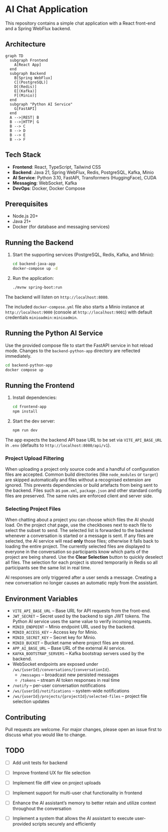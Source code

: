 # AI Chat Application

This repository contains a simple chat application with a React front-end and a Spring WebFlux backend.

## Architecture

```mermaid
graph TD
  subgraph Frontend
    A[React App]
  end
  subgraph Backend
    B[Spring WebFlux]
    C[(PostgreSQL)]
    D[(Redis)]
    E[(Kafka)]
    F[(Minio)]
  end
  subgraph "Python AI Service"
    G[FastAPI]
  end
  A -->|REST| B
  B -->|HTTP| G
  B --> C
  B --> D
  B --> E
  B --> F
```

## Tech Stack

- **Frontend**: React, TypeScript, Tailwind CSS
- **Backend**: Java 21, Spring WebFlux, Redis, PostgreSQL, Kafka, Minio
- **AI Service**: Python 3.10, FastAPI, Transformers (HuggingFace), CUDA
- **Messaging**: WebSocket, Kafka
- **DevOps**: Docker, Docker Compose

## Prerequisites
- Node.js 20+
- Java 21+
- Docker (for database and messaging services)

## Running the Backend

1. Start the supporting services (PostgreSQL, Redis, Kafka, and Minio):
   ```bash
   cd backend-java-app
   docker-compose up -d
   ```
2. Run the application:
   ```bash
   ./mvnw spring-boot:run
   ```

The backend will listen on `http://localhost:8080`.

The included `docker-compose.yml` file also starts a Minio instance at
`http://localhost:9000` (console at `http://localhost:9001`) with default
credentials `minioadmin:minioadmin`.

## Running the Python AI Service

Use the provided compose file to start the FastAPI service in hot reload mode.
Changes to the `backend-python-app` directory are reflected immediately.

```bash
cd backend-python-app
docker compose up
```

## Running the Frontend

1. Install dependencies:
   ```bash
   cd frontend-app
   npm install
   ```
2. Start the dev server:
   ```bash
   npm run dev
   ```

The app expects the backend API base URL to be set via `VITE_API_BASE_URL` in `.env` (defaults to `http://localhost:8080/api/v1`).

### Project Upload Filtering

When uploading a project only source code and a handful of configuration files
are accepted. Common build directories (like `node_modules` or `target`) are
skipped automatically and files without a recognised extension are ignored. This
prevents dependencies or build artefacts from being sent to the backend. Files
such as `pom.xml`, `package.json` and other standard config files are preserved.
The same rules are enforced client and server side.

### Selecting Project Files

When chatting about a project you can choose which files the AI should load.
On the project chat page, use the checkboxes next to each file to select the
subset to send. The selected list is forwarded to the backend whenever a
conversation is started or a message is sent. If any files are selected, the
AI service will read **only** those files; otherwise it falls back to loading
the entire project. The currently selected files are displayed to everyone in
the conversation so participants know which parts of the project are being
shared. Use the **Clear Selection** button to quickly deselect all files.
The selection for each project is stored temporarily in Redis so all
participants see the same list in real time.

AI responses are only triggered after a user sends a message. Creating a new
conversation no longer causes an automatic reply from the assistant.

## Environment Variables

- `VITE_API_BASE_URL` – Base URL for API requests from the front-end.
- `JWT_SECRET` – Secret used by the backend to sign JWT tokens. The Python AI
  service uses the same value to verify incoming requests.
- `MINIO_ENDPOINT` – Minio endpoint URL used by the backend.
- `MINIO_ACCESS_KEY` – Access key for Minio.
- `MINIO_SECRET_KEY` – Secret key for Minio.
- `MINIO_BUCKET` – Bucket name where project files are stored.
- `APP_AI_BASE_URL` – Base URL of the external AI service.
- `KAFKA_BOOTSTRAP_SERVERS` – Kafka bootstrap servers used by the backend.
- WebSocket endpoints are exposed under `/ws/{userId}/conversations/{conversationId}`.
  - `/messages` – broadcast new persisted messages
  - `/tokens` – stream AI token responses in real time
- `/notify` – per-user conversation notifications
- `/ws/{userId}/notifications` – system-wide notifications
- `/ws/{userId}/projects/{projectId}/selected-files` – project file selection updates

## Contributing

Pull requests are welcome. For major changes, please open an issue first to discuss what you would like to change.

## TODO

- [ ] Add unit tests for backend
- [ ] Improve frontend UX for file selection
- [ ] Implement file diff view on project uploads
- [ ] Implement support for multi-user chat functionality in frontend
- [ ] Enhance the AI assistant’s memory to better retain and utilize context throughout the conversation
- [ ] Implement a system that allows the AI assistant to execute user-provided scripts securely and efficiently

